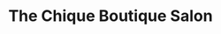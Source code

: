 ---
title: "The Chique Boutique Salon"
url: /mount-vernon/the-chique-boutique-salon/
shop: Kosmetik
---